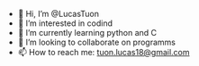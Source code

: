 - 👋 Hi, I’m @LucasTuon
- 👀 I’m interested in codind
- 🌱 I’m currently learning python and C
- 💞️ I’m looking to collaborate on programms
- 📫 How to reach me: tuon.lucas18@gmail.com
